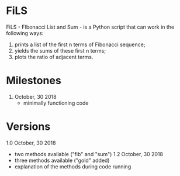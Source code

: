 # FiLS

FiLS - FIbonacci List and Sum - is a Python script that can work in the following ways: 
1. prints a list of the first n terms of Fibonacci sequence;
2. yields the sums of these first n terms;
3. plots the ratio of adjacent terms.

# Milestones

1. October, 30 2018
   - minimally functioning code
 
# Versions
1.0 October, 30 2018
   - two methods available ("fib" and "sum")
1.2 October, 30 2018
   - three methods available ("gold" added)
   - explanation of the methods during code running 
